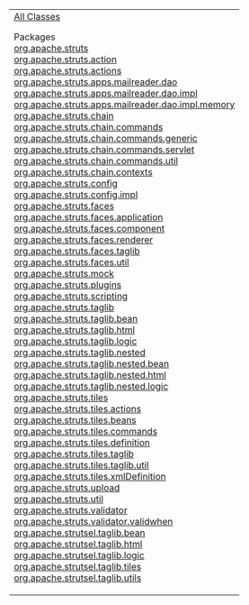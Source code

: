 <table>
<colgroup>
<col width="100%" />
</colgroup>
<tbody>
<tr class="odd">
<td align="left"><a href="allclasses-frame.html.md">All Classes</a>
<p>Packages<br /> <a href="org/apache/struts/package-frame.html.md">org.apache.struts</a><br /> <a href="org/apache/struts/action/package-frame.html">org.apache.struts.action</a><br /> <a href="org/apache/struts/actions/package-frame.html">org.apache.struts.actions</a><br /> <a href="org/apache/struts/apps/mailreader/dao/package-frame.html">org.apache.struts.apps.mailreader.dao</a><br /> <a href="org/apache/struts/apps/mailreader/dao/impl/package-frame.html">org.apache.struts.apps.mailreader.dao.impl</a><br /> <a href="org/apache/struts/apps/mailreader/dao/impl/memory/package-frame.html">org.apache.struts.apps.mailreader.dao.impl.memory</a><br /> <a href="org/apache/struts/chain/package-frame.html">org.apache.struts.chain</a><br /> <a href="org/apache/struts/chain/commands/package-frame.html">org.apache.struts.chain.commands</a><br /> <a href="org/apache/struts/chain/commands/generic/package-frame.html">org.apache.struts.chain.commands.generic</a><br /> <a href="org/apache/struts/chain/commands/servlet/package-frame.html">org.apache.struts.chain.commands.servlet</a><br /> <a href="org/apache/struts/chain/commands/util/package-frame.html">org.apache.struts.chain.commands.util</a><br /> <a href="org/apache/struts/chain/contexts/package-frame.html">org.apache.struts.chain.contexts</a><br /> <a href="org/apache/struts/config/package-frame.html">org.apache.struts.config</a><br /> <a href="org/apache/struts/config/impl/package-frame.html">org.apache.struts.config.impl</a><br /> <a href="org/apache/struts/faces/package-frame.html">org.apache.struts.faces</a><br /> <a href="org/apache/struts/faces/application/package-frame.html">org.apache.struts.faces.application</a><br /> <a href="org/apache/struts/faces/component/package-frame.html">org.apache.struts.faces.component</a><br /> <a href="org/apache/struts/faces/renderer/package-frame.html">org.apache.struts.faces.renderer</a><br /> <a href="org/apache/struts/faces/taglib/package-frame.html">org.apache.struts.faces.taglib</a><br /> <a href="org/apache/struts/faces/util/package-frame.html">org.apache.struts.faces.util</a><br /> <a href="org/apache/struts/mock/package-frame.html">org.apache.struts.mock</a><br /> <a href="org/apache/struts/plugins/package-frame.html">org.apache.struts.plugins</a><br /> <a href="org/apache/struts/scripting/package-frame.html">org.apache.struts.scripting</a><br /> <a href="org/apache/struts/taglib/package-frame.html">org.apache.struts.taglib</a><br /> <a href="org/apache/struts/taglib/bean/package-frame.html">org.apache.struts.taglib.bean</a><br /> <a href="org/apache/struts/taglib/html/package-frame.html">org.apache.struts.taglib.html</a><br /> <a href="org/apache/struts/taglib/logic/package-frame.html">org.apache.struts.taglib.logic</a><br /> <a href="org/apache/struts/taglib/nested/package-frame.html">org.apache.struts.taglib.nested</a><br /> <a href="org/apache/struts/taglib/nested/bean/package-frame.html">org.apache.struts.taglib.nested.bean</a><br /> <a href="org/apache/struts/taglib/nested/html/package-frame.html">org.apache.struts.taglib.nested.html</a><br /> <a href="org/apache/struts/taglib/nested/logic/package-frame.html">org.apache.struts.taglib.nested.logic</a><br /> <a href="org/apache/struts/tiles/package-frame.html">org.apache.struts.tiles</a><br /> <a href="org/apache/struts/tiles/actions/package-frame.html">org.apache.struts.tiles.actions</a><br /> <a href="org/apache/struts/tiles/beans/package-frame.html">org.apache.struts.tiles.beans</a><br /> <a href="org/apache/struts/tiles/commands/package-frame.html">org.apache.struts.tiles.commands</a><br /> <a href="org/apache/struts/tiles/definition/package-frame.html">org.apache.struts.tiles.definition</a><br /> <a href="org/apache/struts/tiles/taglib/package-frame.html">org.apache.struts.tiles.taglib</a><br /> <a href="org/apache/struts/tiles/taglib/util/package-frame.html">org.apache.struts.tiles.taglib.util</a><br /> <a href="org/apache/struts/tiles/xmlDefinition/package-frame.html">org.apache.struts.tiles.xmlDefinition</a><br /> <a href="org/apache/struts/upload/package-frame.html">org.apache.struts.upload</a><br /> <a href="org/apache/struts/util/package-frame.html">org.apache.struts.util</a><br /> <a href="org/apache/struts/validator/package-frame.html">org.apache.struts.validator</a><br /> <a href="org/apache/struts/validator/validwhen/package-frame.html">org.apache.struts.validator.validwhen</a><br /> <a href="org/apache/strutsel/taglib/bean/package-frame.html">org.apache.strutsel.taglib.bean</a><br /> <a href="org/apache/strutsel/taglib/html/package-frame.html">org.apache.strutsel.taglib.html</a><br /> <a href="org/apache/strutsel/taglib/logic/package-frame.html">org.apache.strutsel.taglib.logic</a><br /> <a href="org/apache/strutsel/taglib/tiles/package-frame.html">org.apache.strutsel.taglib.tiles</a><br /> <a href="org/apache/strutsel/taglib/utils/package-frame.html">org.apache.strutsel.taglib.utils</a><br /></p></td>
</tr>
</tbody>
</table>

 
